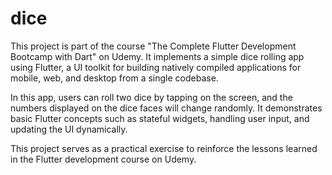 # dice
This project is part of the course "The Complete Flutter Development Bootcamp with Dart" on Udemy. It implements a simple dice rolling app using Flutter, 
a UI toolkit for building natively compiled applications for mobile, web, and desktop from a single codebase.

In this app, users can roll two dice by tapping on the screen, and the numbers displayed on the dice faces will change randomly. 
It demonstrates basic Flutter concepts such as stateful widgets, handling user input, and updating the UI dynamically.

This project serves as a practical exercise to reinforce the lessons learned in the Flutter development course on Udemy.

